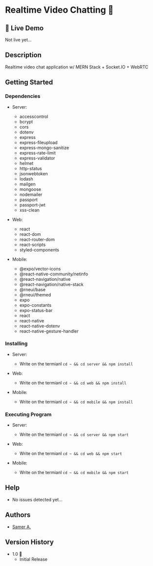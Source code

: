 # Realtime Video Chatting 🚀

## 🔴 Live Demo

Not live yet...

## Description

Realtime video chat application w/ MERN Stack + Socket.IO + WebRTC

## Getting Started

### Dependencies

- Server:

  - accesscontrol
  - bcrypt
  - cors
  - dotenv
  - express
  - express-fileupload
  - express-mongo-sanitize
  - express-rate-limit
  - express-validator
  - helmet
  - http-status
  - jsonwebtoken
  - lodash
  - mailgen
  - mongoose
  - nodemailer
  - passport
  - passport-jwt
  - xss-clean

- Web:

  - react
  - react-dom
  - react-router-dom
  - react-scripts
  - styled-components

- Mobile:
  - @expo/vector-icons
  - @react-native-community/netinfo
  - @react-navigation/native
  - @react-navigation/native-stack
  - @rneui/base
  - @rneui/themed
  - expo
  - expo-constants
  - expo-status-bar
  - react
  - react-native
  - react-native-dotenv
  - react-native-gesture-handler

### Installing

- Server:

  - Write on the termianl `cd ~ && cd server && npm install`

- Web:

  - Write on the termianl `cd ~ && cd web && npm install`

- Mobile:
  - Write on the termianl `cd ~ && cd mobile && npm install`

### Executing Program

- Server:

  - Write on the termianl `cd ~ && cd server && npm start`

- Web:

  - Write on the termianl `cd ~ && cd web && npm start`

- Mobile:
  - Write on the termianl `cd ~ && cd mobile && npm start`

## Help

- No issues detected yet...

## Authors

- [Samer A.](https://cleversamer.web.app/)

## Version History

- 1.0 🚀
  - Initial Release
